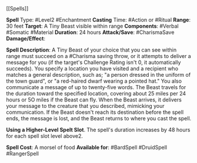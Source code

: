 [[Spells]] 

**Spell** Type: #Level2 #Enchantment 
**Casting** Time: #Action or #Ritual
**Range**: 30 feet
**Target**: A Tiny Beast visible within range
**Components**: #Verbal #Somatic #Material 
**Duration**: 24 hours
**Attack/Save**: #CharismaSave
**Damage/Effect**:

**Spell Description**: 
	A Tiny Beast of your choice that you can see within range must succeed on a #Charisma saving throw, or it attempts to deliver a message for you (if the target's Challenge Rating isn't 0, it automatically succeeds). You specify a location you have visited and a recipient who matches a general description, such as;
		"a person dressed in the uniform of the town guard", or
		 "a red-haired dwarf wearing a pointed hat." 
	You also communicate a message of up to twenty-five words. The Beast travels for the duration toward the specified location, covering about 25 miles per 24 hours or 5O miles if the Beast can fly. When the Beast arrives, it delivers your message to the creature that you described, mimicking your communication. If the Beast doesn't reach its destination before the spell ends, the message is lost, and the Beast returns to where you cast the spell.

**Using a Higher-Level Spelt Slot**. The spell's duration increases by 48 hours for each spell slot level above2.

**Spell Cost**: A morsel of food
**Available for**: #BardSpell #DruidSpell #RangerSpell 